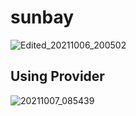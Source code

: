 # sunbay

![Edited_20211006_200502](https://user-images.githubusercontent.com/34917143/136191983-c9c1f164-8544-479f-aa86-1e2d2eecc569.gif)

## Using Provider

![20211007_085439](https://user-images.githubusercontent.com/34917143/136299440-96a5d5d6-ece7-4034-99c1-40f24ebeeb96.gif)

